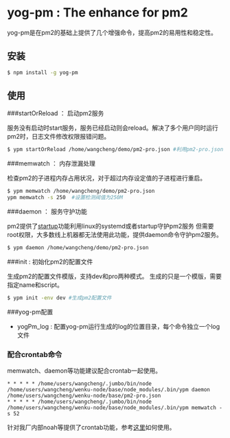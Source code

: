 # yog-pm : The enhance for pm2

yog-pm是在pm2的基础上提供了几个增强命令，提高pm2的易用性和稳定性。

## 安装

```sh
$ npm install -g yog-pm
```

## 使用


###startOrReload ： 启动pm2服务

服务没有启动时start服务，服务已经启动则会reload。解决了多个用户同时运行pm2时，日志文件修改权限报错问题。

```sh
$ ypm startOrReload /home/wangcheng/demo/pm2-pro.json #利用pm2-pro.json文件启动引用
```

###memwatch ： 内存泄漏处理

检查pm2的子进程内存占用状况，对于超过内存设定值的子进程进行重启。

```sh
$ ypm memwatch /home/wangcheng/demo/pm2-pro.json
ypm memwatch -s 250  #设置检测阀值为250M
```

###daemon ： 服务守护功能

pm2提供了[startup](https://github.com/Unitech/pm2#startup-script)功能利用linux的systemd或者startup守护pm2服务
但需要root权限，大多数线上机器都无法使用此功能，提供daemon命令守护pm2服务。

```sh
$ ypm daemon /home/wangcheng/demo/pm2-pro.json
```

###init : 初始化pm2的配置文件

生成pm2的配置文件模版，支持dev和pro两种模式。
生成的只是一个模版，需要指定name和script。

```sh
$ ypm init -env dev #生成pm2配置文件
```

###yog-pm配置

* yogPm_log : 配置yog-pm运行生成的log的位置目录，每个命令独立一个log文件

### 配合crontab命令

memwatch、daemon等功能建议配合crontab一起使用。

    * * * * * /home/users/wangcheng/.jumbo/bin/node /home/users/wangcheng/wenku-node/base/node_modules/.bin/ypm daemon /home/users/wangcheng/wenku-node/base/pm2-pro.json
    * * * * * /home/users/wangcheng/.jumbo/bin/node /home/users/wangcheng/wenku-node/base/node_modules/.bin/ypm memwatch -s 52

针对我厂内部noah等提供了crontab功能，参考[这里](./doc/shell-crontab.md)如何使用。
